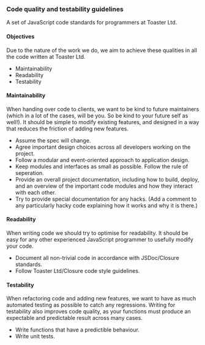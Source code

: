### Code quality and testability guidelines

A set of JavaScript code standards for programmers at Toaster Ltd.

#### Objectives

Due to the nature of the work we do, we aim to achieve these qualities in all the code written at Toaster Ltd.

* Maintainability
* Readability
* Testability

#### Maintainability

When handing over code to clients, we want to be kind to future maintainers (which in a lot of the cases, will be you. So be kind to your future self as well!). It should be simple to modify existing features, and designed in a way that reduces the friction of adding new features.

* Assume the spec will change.
* Agree important design choices across all developers working on the project.
* Follow a modular and event-oriented approach to application design.
* Keep modules and interfaces as small as possible. Follow the rule of seperation.
* Provide an overall project documentation, including how to build, deploy, and an overview of the important code modules and how they interact with each other.
* Try to provide special documentation for any hacks. (Add a comment to any particularly hacky code explaining how it works and why it is there.)

#### Readability

When writing code we should try to optimise for readability. It should be easy for any other experienced JavaScript programmer to usefully modify your code.

* Document all non-trivial code in accordance with JSDoc/Closure standards.
* Follow Toaster Ltd/Closure code style guidelines.

#### Testability

When refactoring code and adding new features, we want to have as much automated testing as possible to catch any regressions. Writing for testability also improves code quality, as your functions must produce an expectable and predictable result across many cases.

* Write functions that have a predictible behaviour.
* Write unit tests.
